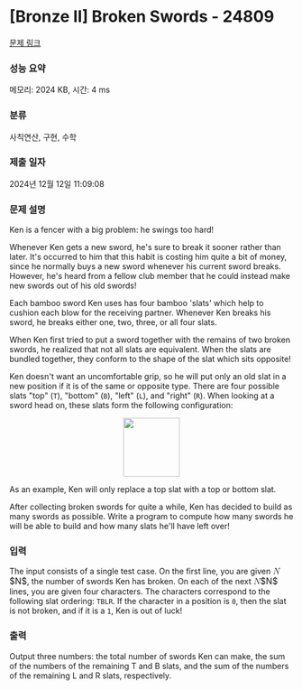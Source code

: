 # [Bronze II] Broken Swords - 24809 

[문제 링크](https://www.acmicpc.net/problem/24809) 

### 성능 요약

메모리: 2024 KB, 시간: 4 ms

### 분류

사칙연산, 구현, 수학

### 제출 일자

2024년 12월 12일 11:09:08

### 문제 설명

<p>Ken is a fencer with a big problem: he swings too hard!</p>

<p>Whenever Ken gets a new sword, he's sure to break it sooner rather than later. It's occurred to him that this habit is costing him quite a bit of money, since he normally buys a new sword whenever his current sword breaks. However, he's heard from a fellow club member that he could instead make new swords out of his old swords!</p>

<p>Each bamboo sword Ken uses has four bamboo 'slats' which help to cushion each blow for the receiving partner. Whenever Ken breaks his sword, he breaks either one, two, three, or all four slats.</p>

<p>When Ken first tried to put a sword together with the remains of two broken swords, he realized that not all slats are equivalent. When the slats are bundled together, they conform to the shape of the slat which sits opposite!</p>

<p>Ken doesn't want an uncomfortable grip, so he will put only an old slat in a new position if it is of the same or opposite type.  There are four possible slats "top" (<code>T</code>), "bottom" (<code>B</code>), "left" (<code>L</code>), and "right" (<code>R</code>). When looking at a sword head on, these slats form the following configuration:</p>

<p style="text-align: center;"><img alt="" src="https://upload.acmicpc.net/f2e07817-da28-4a42-86ad-833d4a941fef/-/preview/" style="width: 100px; height: 104px;"></p>

<p>As an example, Ken will only replace a top slat with a top or bottom slat.</p>

<p>After collecting broken swords for quite a while, Ken has decided to build as many swords as possible.  Write a program to compute how many swords he will be able to build and how many slats he'll have left over!</p>

### 입력 

 <p>The input consists of a single test case. On the first line, you are given <mjx-container class="MathJax" jax="CHTML" style="font-size: 109%; position: relative;"><mjx-math class="MJX-TEX" aria-hidden="true"><mjx-mi class="mjx-i"><mjx-c class="mjx-c1D441 TEX-I"></mjx-c></mjx-mi></mjx-math><mjx-assistive-mml unselectable="on" display="inline"><math xmlns="http://www.w3.org/1998/Math/MathML"><mi>N</mi></math></mjx-assistive-mml><span aria-hidden="true" class="no-mathjax mjx-copytext">$N$</span></mjx-container>, the number of swords Ken has broken.  On each of the next <mjx-container class="MathJax" jax="CHTML" style="font-size: 109%; position: relative;"><mjx-math class="MJX-TEX" aria-hidden="true"><mjx-mi class="mjx-i"><mjx-c class="mjx-c1D441 TEX-I"></mjx-c></mjx-mi></mjx-math><mjx-assistive-mml unselectable="on" display="inline"><math xmlns="http://www.w3.org/1998/Math/MathML"><mi>N</mi></math></mjx-assistive-mml><span aria-hidden="true" class="no-mathjax mjx-copytext">$N$</span></mjx-container> lines, you are given four characters. The characters correspond to the following slat ordering: <code>TBLR</code>. If the character in a position is <code>0</code>, then the slat is not broken, and if it is a <code>1</code>, Ken is out of luck!</p>

### 출력 

 <p>Output three numbers: the total number of swords Ken can make, the sum of the numbers of the remaining T and B slats, and the sum of the numbers of the remaining L and R slats, respectively.</p>

